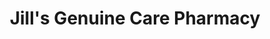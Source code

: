 ---
title: "Jill's Genuine Care Pharmacy"
url: /farmington/jills-genuine-care-pharmacy/
shop: chemist
---